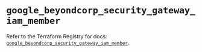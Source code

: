 # `google_beyondcorp_security_gateway_iam_member`

Refer to the Terraform Registry for docs: [`google_beyondcorp_security_gateway_iam_member`](https://registry.terraform.io/providers/hashicorp/google-beta/6.49.0/docs/resources/google_beyondcorp_security_gateway_iam_member).
